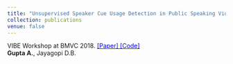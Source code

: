 ```yaml
---
title: "Unsupervised Speaker Cue Usage Detection in Public Speaking Videos"
collection: publications
venue: false
---
```

VIBE Workshop at BMVC 2018. [<span style="color:blue"> [Paper] </span>](http://bmvc2018.org/contents/workshops/vibe2018/VIBE002.pdf) [<span style="color:blue"> [Code] </span>](https://github.com/Anshul-Gupta24/Unsupervised-Speaker-Cue-Usage)\
__Gupta A.__, Jayagopi D.B.
